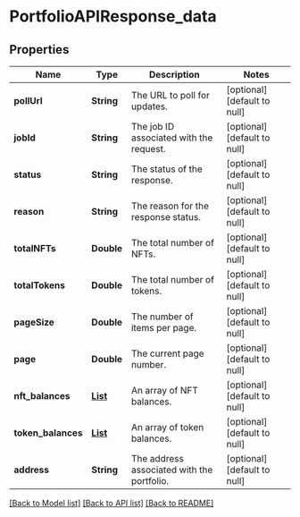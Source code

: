 # PortfolioAPIResponse_data
## Properties

| Name | Type | Description | Notes |
|------------ | ------------- | ------------- | -------------|
| **pollUrl** | **String** | The URL to poll for updates. | [optional] [default to null] |
| **jobId** | **String** | The job ID associated with the request. | [optional] [default to null] |
| **status** | **String** | The status of the response. | [optional] [default to null] |
| **reason** | **String** | The reason for the response status. | [optional] [default to null] |
| **totalNFTs** | **Double** | The total number of NFTs. | [optional] [default to null] |
| **totalTokens** | **Double** | The total number of tokens. | [optional] [default to null] |
| **pageSize** | **Double** | The number of items per page. | [optional] [default to null] |
| **page** | **Double** | The current page number. | [optional] [default to null] |
| **nft\_balances** | [**List**](AnyType.md) | An array of NFT balances. | [optional] [default to null] |
| **token\_balances** | [**List**](AnyType.md) | An array of token balances. | [optional] [default to null] |
| **address** | **String** | The address associated with the portfolio. | [optional] [default to null] |

[[Back to Model list]](../README.md#documentation-for-models) [[Back to API list]](../README.md#documentation-for-api-endpoints) [[Back to README]](../README.md)

